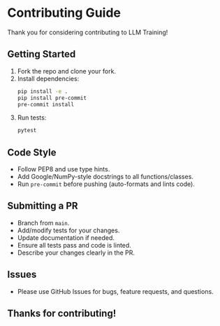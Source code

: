 # Contributing Guide

Thank you for considering contributing to LLM Training!

## Getting Started
1. Fork the repo and clone your fork.
2. Install dependencies:
   ```sh
   pip install -e .
   pip install pre-commit
   pre-commit install
   ```
3. Run tests:
   ```sh
   pytest
   ```

## Code Style
- Follow PEP8 and use type hints.
- Add Google/NumPy-style docstrings to all functions/classes.
- Run `pre-commit` before pushing (auto-formats and lints code).

## Submitting a PR
- Branch from `main`.
- Add/modify tests for your changes.
- Update documentation if needed.
- Ensure all tests pass and code is linted.
- Describe your changes clearly in the PR.

## Issues
- Please use GitHub Issues for bugs, feature requests, and questions.

## Thanks for contributing! 